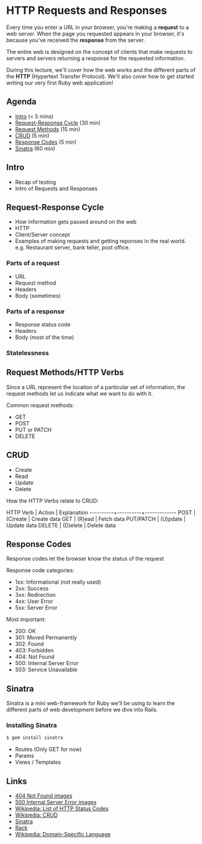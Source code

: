 # HTTP Requests and Responses

Every time you enter a URL in your browser, you're making a **request** to a web server. When the page you requested appears in your browser, it's because you've received the **response** from the server.

The entire web is designed on the concept of clients that make requests to servers and servers returning a response for the requested information.

During this lecture, we'll cover how the web works and the different parts of the **HTTP** (Hypertext Transfer Protocol). We'll also cover how to get started writing our very first Ruby web application!

## Agenda

* [Intro](#intro) (< 5 mins)
* [Request-Response Cycle](#request-response-cycle) (30 min)
* [Request Methods](#request-methods) (15 min)
* [CRUD](#crud) (5 min)
* [Response Codes](#response-codes) (5 min)
* [Sinatra](#sinatra) (60 min)

## Intro

* Recap of testing
* Intro of Requests and Responses

## Request-Response Cycle

* How information gets passed around on the web
* HTTP
* Client/Server concept
* Examples of making requests and getting reponses in the real world. e.g. Restaurant server, bank teller, post office.

### Parts of a request

* URL
* Request method
* Headers
* Body (sometimes)

### Parts of a response

* Response status code
* Headers
* Body (most of the time)

### Statelessness

## Request Methods/HTTP Verbs

Since a URL represent the location of a particular set of information, the request methods let us indicate what we want to do with it.

Common request methods:

* GET
* POST
* PUT or PATCH
* DELETE

## CRUD

* Create
* Read
* Update
* Delete

How the HTTP Verbs relate to CRUD:

HTTP Verb | Action   | Explanation
----------+----------+-------------
POST      | (C)reate | Create data
GET       | (R)ead   | Fetch data
PUT/PATCH | (U)pdate | Update data
DELETE    | (D)elete | Delete data

## Response Codes

Response codes let the browser know the status of the request

Response code categories:

* 1xx: Informational (not really used)
* 2xx: Success
* 3xx: Redirection
* 4xx: User Error
* 5xx: Server Error

Most important:

* 200: OK
* 301: Moved Permanently
* 302: Found
* 403: Forbidden
* 404: Not Found
* 500: Internal Server Error
* 503: Service Unavailable

## Sinatra

Sinatra is a mini web-framework for Ruby we'll be using to learn the different parts of web development before we dive into Rails.

### Installing Sinatra

```bash
$ gem install sinatra
```

* Routes (Only GET for now)
* Params
* Views / Templates

## Links
* [404 Not Found images](https://google.com/search?q=404+not+found&tbm=isch)
* [500 Internal Server Error images](https://google.com/search?q=500+internal+server+error&tbm=isch)
* [Wikipedia: List of HTTP Status Codes](https://en.wikipedia.org/wiki/List_of_HTTP_status_codes)
* [Wikipedia: CRUD](https://en.wikipedia.org/wiki/Create,_read,_update_and_delete)
* [Sinatra](http://www.sinatrarb.com)
* [Rack](http://rack.github.io)
* [Wikipedia: Domain-Specific Language](https://en.wikipedia.org/wiki/Domain-specific_language)
